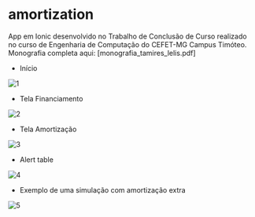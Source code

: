 # amortization
App em Ionic desenvolvido no Trabalho de Conclusão de Curso realizado no curso de Engenharia de Computação do CEFET-MG Campus Timóteo.
Monografia completa aqui: [monografia_tamires_lelis.pdf]
- Início

![1](https://user-images.githubusercontent.com/11637487/37570876-5bc0cad0-2ad4-11e8-9fbb-e35c0f78751c.PNG)


- Tela Financiamento

![2](https://user-images.githubusercontent.com/11637487/37570877-5be9d0f6-2ad4-11e8-8216-8096374caaa2.PNG)

- Tela Amortização

![3](https://user-images.githubusercontent.com/11637487/37570878-5c13087c-2ad4-11e8-80c6-ae155fedfa45.PNG)

- Alert table

![4](https://user-images.githubusercontent.com/11637487/37570879-5c3c30f8-2ad4-11e8-8ab5-7c3f589d430b.PNG)

- Exemplo de uma simulação com amortização extra

![5](https://user-images.githubusercontent.com/11637487/37570875-5b949474-2ad4-11e8-9414-96f40e471b91.PNG)


